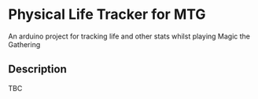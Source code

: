 # Physical Life Tracker for MTG

An arduino project for tracking life and other stats whilst playing Magic the Gathering

## Description

TBC